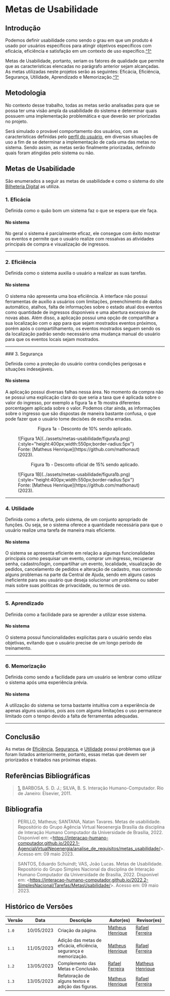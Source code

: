 # Metas de Usabilidade

## Introdução

Podemos definir usabilidade como sendo o grau em que um produto é usado por usuários específicos para atingir objetivos específicos com eficácia, eficiência e satisfação em um contexto de uso específico.<a id="anchor_1" href="#REF1">^1^</a>

Metas de Usabilidade, portanto, seriam os fatores de qualidade que permite que as características elencadas no parágrafo anterior sejam alcançadas. As metas utilizadas neste projetos serão as seguintes: Eficácia, Eficiência, Segurança, Utilidade, Aprendizado e Memorização.<a id="anchor_1" href="#REF1">^1^</a>

## Metodologia

No contexto desse trabalho, todas as metas serão analisadas para que se possa ter uma visão ampla da usabilidade do sistema e determinar quais possuem uma implementação problemática e que deverão ser priorizadas no projeto.

Será simulado o provável comportamento dos usuários, com as características definidas pelo [perfil do usuário](../analise-de-requisitos/perfil-usuario.md), em diversas situações de uso a fim de se determinar a implementação de cada uma das metas no sistema. Sendo assim, as metas serão finalmente priorizadas, definindo quais foram atingidas pelo sistema ou não.

## Metas de Usabilidade

São enumerados a seguir as metas de usabilidade e como o sistema do site [Bilheteria Digital](https://www.bilheteriadigital.com/) as utiliza.

### 1. Eficácia

Definida como o quão bom um sistema faz o que se espera que ele faça.

#### No sistema

No geral o sistema é parcialmente eficaz, ele consegue com êxito mostrar os eventos e permite que o usuário realize com ressalvas as atividades principais de compra e visualização de ingressos.

<hr>

<a id="met1"></a>

### 2. Eficiência

Definida como o sistema auxilia o usuário a realizar as suas tarefas.

#### No sistema

O sistema não apresenta uma boa eficiência. A interface não possui ferramentas de auxílio a usuários com limitações, preenchimento de dados automático, atalhos, falta de informações sobre o estado atual dos eventos como quantidade de ingressos disponíveis e uma abertura excessiva de novas abas. Além disso, a aplicação possui uma opção de compartilhar a sua localização com o app para que sejam mostrados eventos próximos, porém após o compartilhamento, os eventos mostrados seguem sendo os da localização padrão sendo necessário uma mudança manual do usuário para que os eventos locais sejam mostrados.

<hr>
<a id="met2"></a>
### 3. Segurança

Definida como a proteção do usuário contra condições perigosas e situações indesejáveis.

#### No sistema

A aplicação possui diversas falhas nessa área. No momento da compra não se possui uma explicação clara do que seria a taxa que é aplicada sobre o valor do ingresso, por exemplo a figura 1a e 1b mostra diferentes porcentagem aplicada sobre o valor. Podemos citar ainda, as informações sobre o ingresso que são dispostas de maneira bastante confusa, o que pode fazer que o usuário tome decisões de escolha erradas.

<p style="text-align: center">Figura 1a - Desconto de 10% sendo aplicado.</p>
<figure markdown>![Figura 1A](../assets/metas-usabilidade/figura1a.png){:style="height:400px;width:550px;border-radius:5px"}<figcaption>Fonte: [Matheus Henrique](https://github.com/mathonaut) (2023).</figcaption></figure>

<p style="text-align: center">Figura 1b - Desconto oficial de 15% sendo aplicado.</p>
<figure markdown>![Figura 1B](../assets/metas-usabilidade/figura1b.png){:style="height:400px;width:550px;border-radius:5px"}<figcaption>Fonte: [Matheus Henrique](https://github.com/mathonaut) (2023).</figcaption></figure>

<hr>

<a id="met3"></a>

### 4. Utilidade

Definida como a oferta, pelo sistema, de um conjunto apropriado de funções. Ou seja, se o sistema oferece a quantidade necessária para que o usuário realize uma tarefa de maneira mais eficiente.

#### No sistema

O sistema se apresenta eficiente em relação a algumas funcionalidades principais como pesquisar um evento, comprar um ingresso, recuperar senha, cadastro/login, compartilhar um evento, localidade, visualização de pedidos, cancelamento de pedidos e alteração de cadastro, mas contendo alguns problemas na parte da Central de Ajuda, sendo em alguns casos ineficiente para seu usuário que deseja solucionar um problema ou saber mais sobre suas políticas de privacidade, ou termos de uso.

<hr>

### 5. Aprendizado

Definida como a facilidade para se aprender a utilizar esse sistema.

#### No sistema

O sistema possui funcionalidades explicitas para o usuário sendo elas objetivas, evitando que o usuário precise de um longo período de treinamento.

<hr>

### 6. Memorização

Definida como sendo a facilidade para um usuário se lembrar como utilizar o sistema após uma experiência prévia.

#### No sistema

A utilização do sistema se torna bastante intuitiva com a experiência de apenas alguns usuários, pois aos com alguma limitações o uso permanece limitado com o tempo devido a falta de ferramentas adequadas.

<hr>

## Conclusão

As metas de [Eficiência](#met1), [Segurança](#met2), e [Utilidade](#met3) possui problemas que já foram listados anteriormente, portanto, essas metas que devem ser priorizados e tratados nas próximas etapas.

## Referências Bibliográficas

> <a id="REF1" href="#anchor_1">1.</a> BARBOSA, S. D. J.; SILVA, B. S. Interação Humano-Computador. Rio de Janeiro: Elsevier, 2011.

## Bibliografia

> PERILLO, Matheus; SANTANA, Natan Tavares. Metas de usabilidade. Repositório do Grupo Agência Virtual Neoenergia Brasília da disciplina de Interação Humano Computador da Universidade de Brasília, 2022. Disponível em: <<https://interacao-humano-computador.github.io/2022.1-AgenciaVirtualNeoenergia/analise_de_requisitos/metas_usabilidade/>>. Acesso em: 09 maio 2023.

> SANTOS, Eduardo Schuindt; VAS, João Lucas. Metas de Usabilidade. Repositório do Grupo Simples Nacional da disciplina de Interação Humano Computador da Universidade de Brasília, 2022. Disponível em: <<https://interacao-humano-computador.github.io/2022.2-SimplesNacional/Tarefas/MetasUsabilidade/>>. Acesso em: 09 maio 2023.

## Histórico de Versões

| Versão | Data       | Descrição                                                          | Autor(es)                                        | Revisor(es)                                      |
| ------ | ---------- | ------------------------------------------------------------------ | ------------------------------------------------ | ------------------------------------------------ |
| `1.0`  | 10/05/2023 | Criação da página.                                                 | [Matheus Henrique](https://github.com/mathonaut) | [Rafael Ferreira](https://github.com/RafaelCLG0) |
| `1.1`  | 11/05/2023 | Adição das metas de eficácia, eficiência, segurança e memorização. | [Matheus Henrique](https://github.com/mathonaut) | [Rafael Ferreira](https://github.com/RafaelCLG0) |
| `1.2`  | 13/05/2023 | Complemento das Metas e Conclusão.                                 | [Rafael Ferreira](https://github.com/RafaelCLG0) | [Matheus Henrique](https://github.com/mathonaut) |
| `1.3`  | 13/05/2023 | Refatoração de alguns textos e adição das figuras.                 | [Matheus Henrique](https://github.com/mathonaut) | [Rafael Ferreira](https://github.com/RafaelCLG0) |
